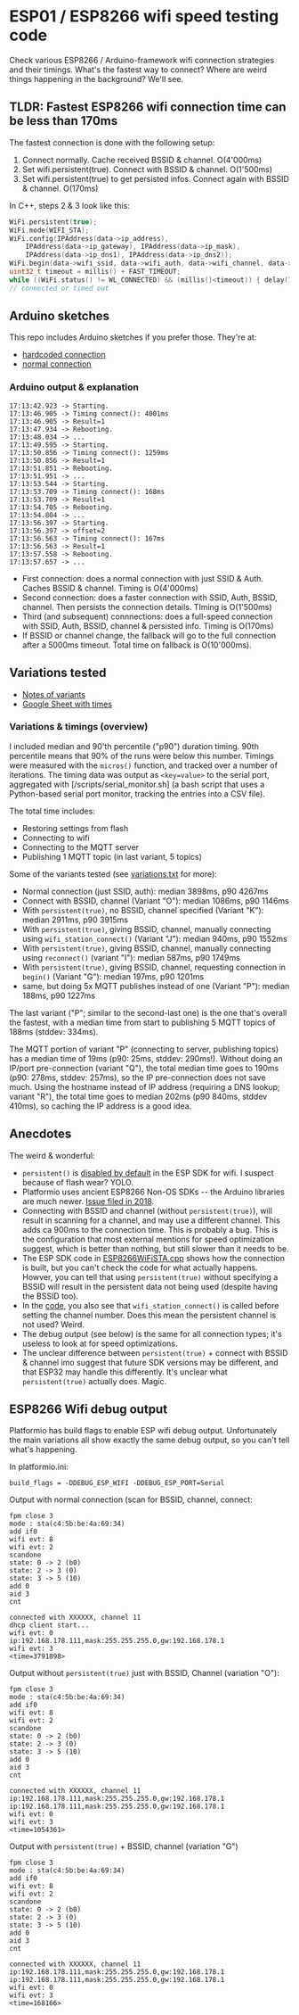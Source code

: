 # ESP01 / ESP8266 wifi speed testing code

Check various ESP8266 / Arduino-framework wifi connection strategies and their timings.
What's the fastest way to connect? Where are weird things happening in the background?
We'll see.

## TLDR: Fastest ESP8266 wifi connection time can be less than 170ms

The fastest connection is done with the following setup:

1. Connect normally. Cache received BSSID & channel. O(4'000ms)
2. Set wifi.persistent(true). Connect with BSSID & channel. O(1'500ms)
3. Set wifi.persistent(true) to get persisted infos. Connect again with BSSID & channel. O(170ms) 

In C++, steps 2 & 3 look like this:

```c++
WiFi.persistent(true);
WiFi.mode(WIFI_STA);
WiFi.config(IPAddress(data->ip_address),
    IPAddress(data->ip_gateway), IPAddress(data->ip_mask), 
    IPAddress(data->ip_dns1), IPAddress(data->ip_dns2));
WiFi.begin(data->wifi_ssid, data->wifi_auth, data->wifi_channel, data->wifi_bssid, true);
uint32_t timeout = millis() + FAST_TIMEOUT;
while ((WiFi.status() != WL_CONNECTED) && (millis()<timeout)) { delay(10); }
// connected or timed out
```

## Arduino sketches

This repo includes Arduino sketches if you prefer those. They're at:

* [hardcoded connection](arduino_sketches/test_wifi_speed_hardcoded/)
* [normal connection](arduino_sketches/test_wifi_speed_flash/)

### Arduino output & explanation

```
17:13:42.923 -> Starting.
17:13:46.905 -> Timing connect(): 4001ms
17:13:46.905 -> Result=1
17:13:47.934 -> Rebooting.
17:13:48.034 -> ...
17:13:49.595 -> Starting.
17:13:50.856 -> Timing connect(): 1259ms
17:13:50.856 -> Result=1
17:13:51.851 -> Rebooting.
17:13:51.951 -> ...
17:13:53.544 -> Starting.
17:13:53.709 -> Timing connect(): 168ms
17:13:53.709 -> Result=1
17:13:54.705 -> Rebooting.
17:13:54.804 -> ...
17:13:56.397 -> Starting.
17:13:56.397 -> offset=2
17:13:56.563 -> Timing connect(): 167ms
17:13:56.563 -> Result=1
17:13:57.558 -> Rebooting.
17:13:57.657 -> ...
```

* First connection: does a normal connection with just SSID & Auth. Caches BSSID & channel. Timing is O(4'000ms)
* Second connection: does a faster connection with SSID, Auth, BSSID, channel. Then persists the connection details. TIming is O(1'500ms)
* Third (and subsequent) connnections: does a full-speed connection with SSID, Auth, BSSID, channel & persisted info. Timing is O(170ms)
* If BSSID or channel change, the fallback will go to the full connection after a 5000ms timeout. Total time on fallback is O(10'000ms).

## Variations tested

* [Notes of variants](variations.txt)
* [Google Sheet with times](https://docs.google.com/spreadsheets/d/12uTw4UXFPKMmaT33-qmTIPmPjjoEv63IqGaQU1Gozfs/edit?usp=sharing)

### Variations & timings (overview)

I included median and 90'th percentile ("p90") duration timing. 
90th percentile means that 90% of the runs were below this number.
Timings were measured with the `micros()` function, and tracked over a number of iterations.
The timing data was output as `<key=value>` to the serial port, aggregated with [/scripts/serial_monitor.sh] (a bash script that uses a Python-based serial port monitor, tracking the entries into a CSV file).

The total time includes:

* Restoring settings from flash
* Connecting to wifi
* Connecting to the MQTT server
* Publishing 1 MQTT topic (in last variant, 5 topics)

Some of the variants tested (see [variations.txt](variations.txt) for more):

* Normal connection (just SSID, auth): median 3898ms, p90 4267ms
* Connect with BSSID, channel (Variant "O"): median 1086ms, p90 1146ms
* With `persistent(true)`, no BSSID, channel specified (Variant "K"): median 2911ms, p90 3915ms
* With `persistent(true)`, giving BSSID, channel, manually connecting using `wifi_station_connect()` (Variant "J"): median 940ms, p90 1552ms
* With `persistent(true)`, giving BSSID, channel, manually connecting using `reconnect()` (variant "I"): median 587ms, p90 1749ms
* With `persistent(true)`, giving BSSID, channel, requesting connection in `begin()` (Variant "G"): median 197ms, p90 1201ms
* same, but doing 5x MQTT publishes instead of one (Variant "P"): median 188ms, p90 1227ms

The last variant ("P"; similar to the second-last one) is the one that's overall the fastest, with a median time from start to publishing 5 MQTT topics of 188ms (stddev: 334ms).

The MQTT portion of variant "P" (connecting to server, publishing topics) has a median time of 19ms (p90: 25ms, stddev: 290ms!). Without doing an IP/port pre-connection (variant "Q"), the total median time goes to 190ms (p90: 278ms, stddev: 257ms), so the IP pre-connection does not save much. Using the hostname instead of IP address (requiring a DNS lookup; variant "R"), the total time goes to median 202ms (p90 840ms, stddev 410ms), so caching the IP address is a good idea.

## Anecdotes

The weird & wonderful:

* `persistent()` is [disabled by default](https://arduino-esp8266.readthedocs.io/en/latest/esp8266wifi/generic-class.html#persistent) in the ESP SDK for wifi. I suspect because of flash wear? YOLO.
* Platformio uses ancient ESP8266 Non-OS SDKs -- the Arduino libraries are much newer. [Issue filed in 2018](https://github.com/platformio/platform-espressif8266/issues/85).
* Connecting with BSSID and channel (without `persistent(true)`), will result in scanning for a channel, and may use a different channel. This adds ca 900ms to the connection time. This is probably a bug. This is the configuration that most external mentions for speed optimization suggest, which is better than nothing, but still slower than it needs to be.
* The ESP SDK code in [ESP8266WiFiSTA.cpp](https://github.com/esp8266/Arduino/blob/master/libraries/ESP8266WiFi/src/ESP8266WiFiSTA.cpp#L123) shows how the connection is built, but you can't check the code for what actually happens. Howver, you can tell that using `persistent(true)` without specifying a BSSID will result in the persistent data not being used (despite having the BSSID too).
* In the [code](https://github.com/esp8266/Arduino/blob/master/libraries/ESP8266WiFi/src/ESP8266WiFiSTA.cpp#L195), you also see that `wifi_station_connect()` is called before setting the channel number. Does this mean the persistent channel is not used? Weird.
* The debug output (see below) is the same for all connection types; it's useless to look at for speed optimizations.
* The unclear difference between `persistent(true)` + connect with BSSID & channel imo suggest that future SDK versions may be different, and that ESP32 may handle this differently. It's unclear what `persistent(true)` actually does. Magic.

## ESP8266 Wifi debug output

Platformio has build flags to enable ESP wifi debug output.
Unfortunately the main variations all show exactly the same debug output, so you can't tell what's happening.

In platformio.ini:

```
build_flags = -DDEBUG_ESP_WIFI -DDEBUG_ESP_PORT=Serial 
```

Output with normal connection (scan for BSSID, channel, connect:

```
fpm close 3 
mode : sta(c4:5b:be:4a:69:34)
add if0
wifi evt: 8
wifi evt: 2
scandone
state: 0 -> 2 (b0)
state: 2 -> 3 (0)
state: 3 -> 5 (10)
add 0
aid 3
cnt 

connected with XXXXXX, channel 11
dhcp client start...
wifi evt: 0
ip:192.168.178.111,mask:255.255.255.0,gw:192.168.178.1
wifi evt: 3
<time=3791898>
```

Output without `persistent(true)` just with BSSID, Channel (variation "O"):

```
fpm close 3 
mode : sta(c4:5b:be:4a:69:34)
add if0
wifi evt: 8
wifi evt: 2
scandone
state: 0 -> 2 (b0)
state: 2 -> 3 (0)
state: 3 -> 5 (10)
add 0
aid 3
cnt 

connected with XXXXXX, channel 11
ip:192.168.178.111,mask:255.255.255.0,gw:192.168.178.1
ip:192.168.178.111,mask:255.255.255.0,gw:192.168.178.1
wifi evt: 0
wifi evt: 3
<time=1054361>
```

Output with `persistent(true)` + BSSID, channel (variation "G")

```
fpm close 3 
mode : sta(c4:5b:be:4a:69:34)
add if0
wifi evt: 8
wifi evt: 2
scandone
state: 0 -> 2 (b0)
state: 2 -> 3 (0)
state: 3 -> 5 (10)
add 0
aid 3
cnt 

connected with XXXXXX, channel 11
ip:192.168.178.111,mask:255.255.255.0,gw:192.168.178.1
ip:192.168.178.111,mask:255.255.255.0,gw:192.168.178.1
wifi evt: 0
wifi evt: 3
<time=168166>
```
